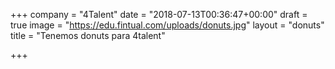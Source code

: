 +++
company = "4Talent"
date = "2018-07-13T00:36:47+00:00"
draft = true
image = "https://edu.fintual.com/uploads/donuts.jpg"
layout = "donuts"
title = "Tenemos donuts para 4talent"

+++

